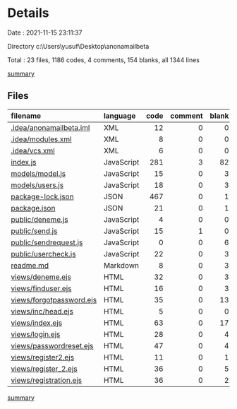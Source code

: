 # Details

Date : 2021-11-15 23:11:37

Directory c:\Users\yusuf\Desktop\anonamailbeta

Total : 23 files,  1186 codes, 4 comments, 154 blanks, all 1344 lines

[summary](results.md)

## Files
| filename | language | code | comment | blank | total |
| :--- | :--- | ---: | ---: | ---: | ---: |
| [.idea/anonamailbeta.iml](/.idea/anonamailbeta.iml) | XML | 12 | 0 | 0 | 12 |
| [.idea/modules.xml](/.idea/modules.xml) | XML | 8 | 0 | 0 | 8 |
| [.idea/vcs.xml](/.idea/vcs.xml) | XML | 6 | 0 | 0 | 6 |
| [index.js](/index.js) | JavaScript | 281 | 3 | 82 | 366 |
| [models/model.js](/models/model.js) | JavaScript | 15 | 0 | 3 | 18 |
| [models/users.js](/models/users.js) | JavaScript | 18 | 0 | 3 | 21 |
| [package-lock.json](/package-lock.json) | JSON | 467 | 0 | 1 | 468 |
| [package.json](/package.json) | JSON | 21 | 0 | 1 | 22 |
| [public/deneme.js](/public/deneme.js) | JavaScript | 4 | 0 | 0 | 4 |
| [public/send.js](/public/send.js) | JavaScript | 15 | 1 | 0 | 16 |
| [public/sendrequest.js](/public/sendrequest.js) | JavaScript | 0 | 0 | 6 | 6 |
| [public/usercheck.js](/public/usercheck.js) | JavaScript | 22 | 0 | 3 | 25 |
| [readme.md](/readme.md) | Markdown | 8 | 0 | 3 | 11 |
| [views/deneme.ejs](/views/deneme.ejs) | HTML | 32 | 0 | 3 | 35 |
| [views/finduser.ejs](/views/finduser.ejs) | HTML | 16 | 0 | 3 | 19 |
| [views/forgotpassword.ejs](/views/forgotpassword.ejs) | HTML | 35 | 0 | 13 | 48 |
| [views/inc/head.ejs](/views/inc/head.ejs) | HTML | 5 | 0 | 0 | 5 |
| [views/index.ejs](/views/index.ejs) | HTML | 63 | 0 | 17 | 80 |
| [views/login.ejs](/views/login.ejs) | HTML | 28 | 0 | 4 | 32 |
| [views/passwordreset.ejs](/views/passwordreset.ejs) | HTML | 47 | 0 | 4 | 51 |
| [views/register2.ejs](/views/register2.ejs) | HTML | 11 | 0 | 1 | 12 |
| [views/register_2.ejs](/views/register_2.ejs) | HTML | 36 | 0 | 5 | 41 |
| [views/registration.ejs](/views/registration.ejs) | HTML | 36 | 0 | 2 | 38 |

[summary](results.md)